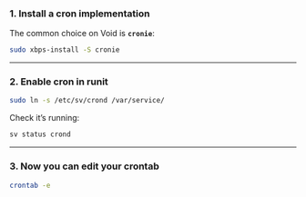 ### **1. Install a cron implementation**

The common choice on Void is **`cronie`**:

```bash
sudo xbps-install -S cronie
```

---

### **2. Enable cron in runit**

```bash
sudo ln -s /etc/sv/crond /var/service/
```

Check it’s running:

```bash
sv status crond
```

---

### **3. Now you can edit your crontab**

```bash
crontab -e
```
